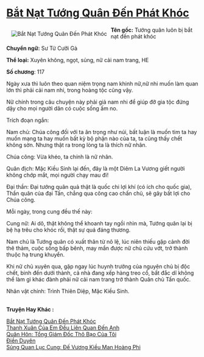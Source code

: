<a href="https://utruyen.com/truyen/bat-nat-tuong-quan-den-phat-khoc/19239/" title="Bắt Nạt Tướng Quân Đến Phát Khóc"><h1>Bắt Nạt Tướng Quân Đến Phát Khóc</h1></a><div style="display:table"><img align="right" style="float: left; padding: 10px;" src="https://utruyen.com/images/story/200x260/bat-nat-tuong-quan-den-phat-khoc.jpg" alt="Bắt Nạt Tướng Quân Đến Phát Khóc"><b>Tên gốc:</b> Tướng quân luôn bị bắt nạt đến phát khóc<p></p><b>Chuyển ngữ:</b> Sư Tử Cưỡi Gà<p></p><b>Thể loại:</b> Xuyên không, ngọt, sủng, nữ cải nam trang, HE<p></p><b>Số chương</b>: 117<p></p>Ngày xưa thì luôn theo quan niệm trọng nam khinh nữ,nữ nhi muốn làm quan lớn thì phải cải nam nhi, trong hoàng tộc cũng vậy.<p></p>Nữ chính trong câu chuyện này phải giả nam nhi để giúp đỡ gia tộc đứng dậy cho mọi người dân có cuộc sống ấm no.<p></p>Trích đoạn ngắn:<p></p>Nam chủ: Chúa công đối với ta ân trọng như núi, bất luận là muốn tim ta hay muốn mạng ta hay muốn bất kỳ bộ phận nào của ta, ta cũng thấy chết không sờn. Nhưng thật ra trong lòng ta là thích nữ nhân.<p></p>Chúa công: Vừa khéo, ta chính là nữ nhân. <p></p>Quân địch: Mặc Kiều Sinh lại đến, đây là một Diêm La Vương giết người không chớp mắt, mọi người chạy mau đi! <p></p>Đại thần: Đại tướng quân quả thật là quốc chi lợi khí (có ích cho quốc gia), Thần quân của đại Tấn, chẳng qua công cao chấn chủ, sẽ gây bất lợi cho Chúa công. <p></p>Mỗi ngày, trong cung đều thế này:<p></p>Cung nữ: Ai dô, thật không thể khoanh tay ngồi nhìn mà, Tướng quân lại bị bệ hạ trêu cho khóc rồi, thật sự quá đáng thương.<p></p>Nam chủ là Tướng quân có xuất thân từ nô lệ, lúc niên thiếu gặp cảnh đời thê thảm, cuộc sống bấp bênh, may mắn được nữ chủ cứu vớt, trở thành thuộc hạ trung khuyển.<p></p>Khi nữ chủ xuyên qua, gặp ngay lúc huynh trưởng của nguyên chủ bị độc chết, binh đến dưới thành, cả nhà đang xếp hàng treo cổ, bất đắc dĩ không thể làm gì khác đành phải nữ cải nam trang trở thành Quân chủ Tấn quốc.<p></p>Nhân vật chính: Trình Thiên Diệp, Mặc Kiều Sinh.</div><p><br><b>Truyện Hay Khác :</b></p><a href="https://utruyen.com/truyen/bat-nat-tuong-quan-den-phat-khoc/19239/" alt="Bắt Nạt Tướng Quân Đến Phát Khóc">Bắt Nạt Tướng Quân Đến Phát Khóc</a><br/><a href="https://utruyen.com/truyen/thanh-xuan-cua-em-deu-lien-quan-den-anh/17050/" alt="Thanh Xuân Của Em Đều Liên Quan Đến Anh">Thanh Xuân Của Em Đều Liên Quan Đến Anh</a><br/><a href="https://github.com/quanluxury/ngontinhhot/tree/master/truyenhay/14581" alt="Quân Hôn: Tổng Giám Đốc Thô Bạo Của Tôi">Quân Hôn: Tổng Giám Đốc Thô Bạo Của Tôi</a><br/><a href="https://github.com/quanluxury/ngontinhhot/tree/master/truyenhay/17076" alt="Điền Duyên">Điền Duyên</a><br/><a href="https://maps.google.com.sg/url?q=https%3A%2F%2Futruyen.com%2Ftruyen%2Fsung-quan-luc-cung-de-vuong-kieu-man-hoang-phi%2F17587%2F" alt="Sủng Quan Lục Cung: Đế Vương Kiều Man Hoàng Phi">Sủng Quan Lục Cung: Đế Vương Kiều Man Hoàng Phi</a><br/>